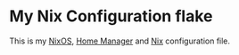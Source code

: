 # My Nix Configuration flake

This is my [NixOS](https://nixos.org), [Home Manager](https://nix-community.github.io/home-manager/) and [Nix](https://nixos.org) configuration file.
